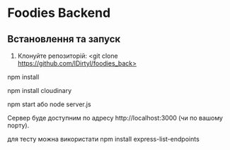 
# Foodies Backend

## Встановлення та запуск

1. Клонуйте репозиторій:
<git clone https://github.com/lDirtyl/foodies_back> 

npm install

npm install cloudinary

npm start
або
node server.js

Сервер буде доступним по адресу http://localhost:3000 (чи по вашому порту).

для тесту можна використати
npm install express-list-endpoints